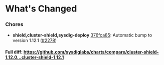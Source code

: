 # What's Changed

### Chores
- **shield,cluster-shield,sysdig-deploy** [376fca85](https://github.com/sysdiglabs/charts/commit/376fca85c6f942c2ddc9b494211b29bdddd9b257): Automatic bump to version 1.12.1 ([#2278](https://github.com/sysdiglabs/charts/issues/2278))
#### Full diff: https://github.com/sysdiglabs/charts/compare/cluster-shield-1.12.0...cluster-shield-1.12.1
